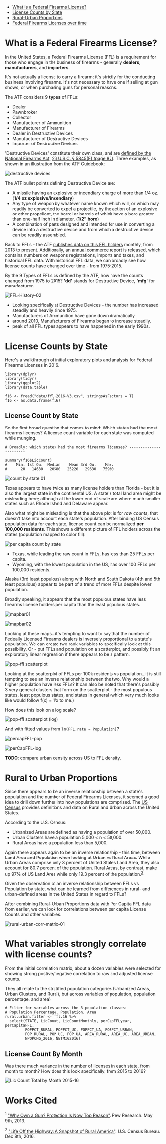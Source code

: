 
- [What is a Federal Firearms License?](#what-is-a-federal-firearms-license)
- [License Counts by State](#license-counts-by-state)
- [Rural-Urban Proportions](#rural-to-urban-proportions)
- [Federal Firearms Licenses over time](#ffl-history-1975-2015)

# What is a Federal Firearms License?

In the United States, a Federal Firearms License (FFL) is a requirement for those who engage in the business of firearms - generally **dealers**, **manufacturers**, and **importers**. 

It's not actually a license to carry a firearm; it's strictly for the conducting business involving firearms. It's not necessary to have one if selling at gun shows, or when purchasing guns for personal reasons. 

The ATF considers 9 __types__ of FFLs: 

- Dealer
- Pawnbroker
- Collector
- Manufacturer of Ammunition
- Manufacturer of Firearms
- Dealer in Destructive Devices
- Manufacturer of Destructive Devices
- Importer of Destructive Devices

'Destructive Devices' constitute their own class, and are [defined by the National Firearms Act](https://www.atf.gov/firearms/firearms-guides-importation-verification-firearms-national-firearms-act-definitions-1), [26 U.S.C. § 5845(F) (page 82)](https://www.atf.gov/firearms/docs/guide/atf-guidebook-importation-verification-firearms-ammunition-and-implements-war/download). Three examples, as shown in an illustration from the ATF Guidebook:

![destructive devices](indd/assets/dd-definition.png)

The ATF bullet points defining Destructive Device are: 

- A missile having an explosive or incendiary charge of more than 1/4 oz. (**1/4 oz explosive/incendiary**)
- Any type of weapon by whatever name known which will, or which may readily be converted to expel a projectile, by the action of an explosive or other propellant, the barrel or barrels of which have a bore greater than one-half inch in diameter. (**1/2" bore**)
- A combination of parts designed and intended for use in converting a device into a destructive device and from which a destructive device can be readily assembled.

Back to FFLs - the ATF [publishes data on this FFL holders](https://www.atf.gov/firearms/listing-federal-firearms-licensees-ffls-2016) monthly, from 2013 to present. Additionally, an [annual commerce report](https://www.atf.gov/resource-center/data-statistics) is released, which contains numbers on weapons registrations, imports and taxes, and historical FFL data. With historical FFL data, we can broadly see how license counts have changed over time - from 1975-2015. 

By the 9 Types of FFLs as defined by the ATF, how have the counts changed from 1975 to 2015? **'dd'** stands for Destructive Device, **'mfg'** for manufacturer.

![FFL-History-02](R_plots/FFL-History-02.png)

- Looking specifically at Destructive Devices - the number has increased steadily and heavily since 1975.
- Manufacturers of Ammunition have gone down dramatically
- around 2010, Manufacturers of Firearms began to increase steadily.
- peak of all FFL types appears to have happened in the early 1990s.




# License Counts by State

Here's a walkthrough of initial exploratory plots and analysis for Federal Firearms Licenses in 2016. 

```{r}
library(dplyr)
library(tidyr)
library(ggplot2)
library(data.table)

f16 <- fread("data/ffl-2016-V3.csv", stringsAsFactors = T)
f16 <- as.data.frame(f16)
```

## License Count by State

So the first broad question that comes to mind: Which states had the most firearms licenses? A license count variable for each state was computed while munging.

```{r}
# Broadly: which states had the most firearms licenses? -----------------------

summary(f16$LicCount)
#    Min. 1st Qu.  Median    Mean 3rd Qu.    Max. 
#      20   14630   20580   25220   29630   75960
```
![count by state 01](R_plots/2016-LicCountByState.png)

Texas appears to have twice as many license holders than Florida - but it is also the largest state in the continental US. A state's total land area might be misleading here; although at the lower end of scale are where much smaller states such as Rhode Island and Delaware appear. 

Also what might be misleading is that the above plot is for _raw counts_, that doesn't take into account each state's population. After binding US Census population data for each state, license count can be normalized **per 100,000 residents**. This shows a different picture of FFL holders across the states (population mapped to color fill):

![per capita count by state](R_plots/2016-FFL-byState-perCapitaPopulation.png)

- Texas, while leading the raw count in FFLs, has less than 25 FFLs per capita. 
- Wyoming, with the lowest population in the US, has over 100 FFLs per 100,000 residents. 

Alaska (3rd least populous) along with North and South Dakota (4th and 5th least populous) appear to be part of a trend of more FFLs despite lower population.

Broadly speaking, it appears that the most populous states have less firearms license holders per capita than the least populous states.

![mapbar01](R_plots/mapbar-2016-FFL-by-State.jpg)

![mapbar02](R_plots/mapbar-2016-pop-by-State-desc.jpg)

Looking at these maps...it's tempting to want to say that the number of Fedeally Licensed Firearms dealers is inversely proportional to a state's population. We can create two rank variables to specifically look at this possibility. Or - put FFLs and population on a scatterplot, and possibly fit an exploratory linear regression if there appears to be a pattern.

![pop-ffl scatterplot](R_plots/Population-FFL-01.png)

Looking at the scatterplot of FFLs per 100k residents vs population...it is still tempting to see an inverse relationship between the two. Why would a higher population have less FFLs? It can also be noted that there's possibly 3 very general clusters that form on the scatterplot - the most populous states, least populous states, and states in general (which very much looks like would follow f(x) = 1/x to me.) 

How does this look on a log scale? 

![pop-ffl scatterplot (log)](R_plots/log-Population-FFL-01.png)

And with fitted values from `lm(FFL.rate ~ Population)`?

![percapFFL-pop](R_plots/perCapitaFFL-RawPop.png)

![perCapFFL-log](R_plots/perCapitaFFL-Pop-log.png)

**TODO**: compare urban density across US to FFL density.

# Rural to Urban Proportions

Since there appears to be an inverse relationship between a state's population and the number of Federal Firearms Licenses, it seemed a good idea to drill down further into how populations are comprised. The [US Census](https://www.census.gov/geo/reference/ua/urban-rural-2010.html) provides definitions and data on Rural and Urban across the United States.

According to the U.S. Census:

- Urbanized Areas are defined as having a population of over 50,000.
- Urban Clusters have a population 5,000 < n < 50,000.
- Rural Areas have a population less than 5,000.

Again there appears again to be an inverse relationship - this time, between Land Area and Population when looking at Urban vs Rural Areas. While Urban Areas comprise only 3 percent of United States Land Area, they also account for 80.7 percent of the population. Rural Areas, by contrast, make up 97% of US Land Area while only 19.3 percent of the population.<sup>[2](#works-cited)</sup> 

Given the observation of an inverse relationship between FFLs vs Population by state, what can be learned from differences in rural- and urban-defined areas in the United States in regard to FFLs? 

After combining Rural-Urban Proportions data with Per Capita FFL data from earlier, we can look for correlations between per capita License Counts and other variables. 

![rural-urban-corr-matrix-01](R_plots/rural-urban-corr-matrix-01.png)


# What variables strongly correlate with license counts? 

From the initial correlation matrix, about a dozen variables were selected for showing strong postive/negative correlation to raw and adjusted license counts. 

They all relate to the stratified population categories (Urbanized Areas, Urban Clusters, and Rural), but across variables of population, population percentage, and area)

``` {R}
# Filter for variables across the 3 population classes:
# Population Percentage, Population, Area
rural.urban.filter <- ffl.16 %>%
  select(STATE, LicCount, LicCountMonthly, perCapFFLyear, perCapitaFFL, 
         POPPCT_RURAL, POPPCT_UC, POPPCT_UA, POPPCT_URBAN, 
         POP_RURAL, POP_UC, POP_UA, AREA_RURAL, AREA_UC, AREA_URBAN,
         NPOPCHG_2016, NETMIG2016)
```


## License Count By Month

Was there much variance in the number of licenses in each state, from month to month? How does this look specifically, from 2015 to 2016? 

![Lic Count Total by Month 2015-16](R_plots/2015-16-LicTotalByMonth.png)


# Works Cited

<sup>1</sup> ["Why Own a Gun? Protection Is Now Top Reason"](http://www.pewresearch.org/daily-number/why-own-a-gun-protection-is-now-top-reason/). Pew Research. May 9th, 2013.

<sup>2</sup> ["Life Off the Highway: A Snapshot of Rural America"](http://blogs.census.gov/2016/12/08/life-off-the-highway-a-snapshot-of-rural-america/). U.S. Census Bureau. Dec 8th, 2016. 











